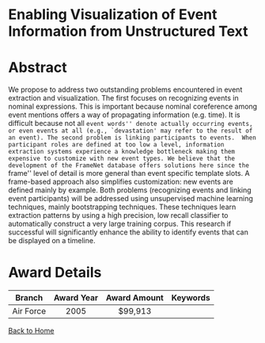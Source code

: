 
Enabling Visualization of Event Information from Unstructured Text
==================================================================

# Abstract


We propose to address two outstanding problems encountered in event extraction and visualization. The first focuses on recognizing events in nominal expressions. This is important because nominal coreference among event mentions offers a way of propagating information (e.g. time).  It is difficult because not all ``event words'' denote actually occurring events, or even events at all (e.g., `devastation' may refer to the result of an event). The second problem is linking participants to events.  When participant roles are defined at too low a level, information extraction systems experience a knowledge bottleneck making them expensive to customize with new event types. We believe that the development of the FrameNet database offers solutions here since the ``frame'' level of detail is more general than event specific template slots. A frame-based approach also simplifies customization: new events are defined mainly by example. Both problems (recognizing events and linking event participants) will be addressed using unsupervised machine learning techniques, mainly bootstrapping techniques. These techniques learn extraction patterns by using a high precision, low recall classifier to automatically construct a very large training corpus. This research if successful will significantly enhance the ability to identify events that can be displayed on a timeline.  

# Award Details

|Branch|Award Year|Award Amount|Keywords|
| :---: | :---: | :---: | :---: |
|Air Force|2005|$99,913||
  
  


[Back to Home](https://github.com/chrischow/dod_sbir_awards/CC/#1284)